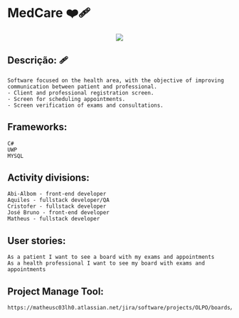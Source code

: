 # MedCare ❤️‍🩹

<div align="center">
<img src="https://user-images.githubusercontent.com/79264322/203453279-0d722bbd-6940-438b-b119-070d1541f7b1.jpeg"/>
</div>


## Descrição: 🩹
	Software focused on the health area, with the objective of improving communication between patient and professional.
	- Client and professional registration screen.
	- Screen for scheduling appointments.
	- Screen verification of exams and consultations.
	
## Frameworks:
	C#
	UWP
	MYSQL

## Activity divisions:
	Abi-Albom - front-end developer
	Aquiles - fullstack developer/QA
	Cristofer - fullstack developer
	José Bruno - front-end developer
	Matheus - fullstack developer

## User stories:
	As a patient I want to see a board with my exams and appointments
	As a health professional I want to see my board with exams and appointments

## Project Manage Tool:
	https://matheusc03lh0.atlassian.net/jira/software/projects/OLPO/boards/3
